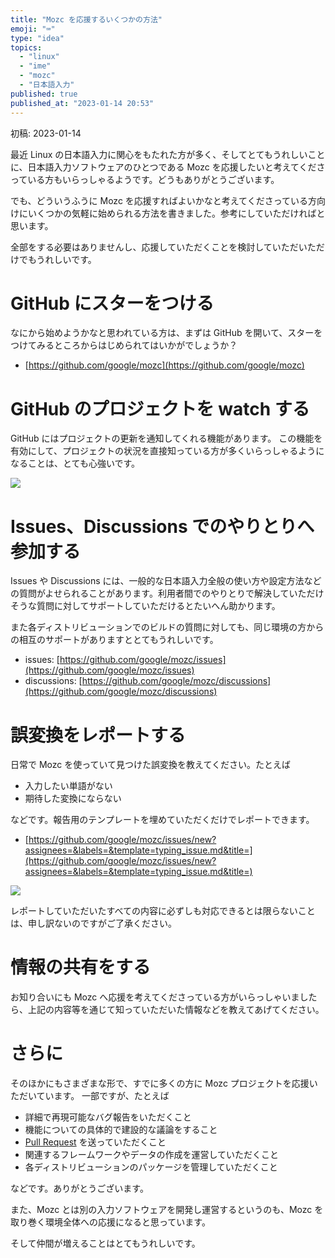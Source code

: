 ```yaml
---
title: "Mozc を応援するいくつかの方法"
emoji: "⌨️"
type: "idea"
topics:
  - "linux"
  - "ime"
  - "mozc"
  - "日本語入力"
published: true
published_at: "2023-01-14 20:53"
---
```


初稿: 2023-01-14

最近 Linux の日本語入力に関心をもたれた方が多く、そしてとてもうれしいことに、日本語入力ソフトウェアのひとつである Mozc を応援したいと考えてくださっている方もいらっしゃるようです。どうもありがとうございます。

でも、どういうふうに Mozc を応援すればよいかなと考えてくださっている方向けにいくつかの気軽に始められる方法を書きました。参考にしていただければと思います。

全部をする必要はありませんし、応援していただくことを検討していただいただけでもうれしいです。


# GitHub にスターをつける

なにから始めようかなと思われている方は、まずは GitHub を開いて、スターをつけてみるところからはじめられてはいかがでしょうか？



* [https://github.com/google/mozc](https://github.com/google/mozc) 


# GitHub のプロジェクトを watch する

GitHub にはプロジェクトの更新を通知してくれる機能があります。
この機能を有効にして、プロジェクトの状況を直接知っている方が多くいらっしゃるようになることは、とても心強いです。

![](https://storage.googleapis.com/zenn-user-upload/f5e89931fda9-20230114.png)



# Issues、Discussions でのやりとりへ参加する

Issues や Discussions には、一般的な日本語入力全般の使い方や設定方法などの質問がよせられることがあります。利用者間でのやりとりで解決していただけそうな質問に対してサポートしていただけるとたいへん助かります。

また各ディストリビューションでのビルドの質問に対しても、同じ環境の方からの相互のサポートがありますととてもうれしいです。

* issues: [https://github.com/google/mozc/issues](https://github.com/google/mozc/issues)
* discussions: [https://github.com/google/mozc/discussions](https://github.com/google/mozc/discussions)


# 誤変換をレポートする

日常で Mozc を使っていて見つけた誤変換を教えてください。たとえば

* 入力したい単語がない
* 期待した変換にならない

などです。報告用のテンプレートを埋めていただくだけでレポートできます。

* [https://github.com/google/mozc/issues/new?assignees=&labels=&template=typing_issue.md&title=](https://github.com/google/mozc/issues/new?assignees=&labels=&template=typing_issue.md&title=)

![](https://storage.googleapis.com/zenn-user-upload/8ae8f426bd34-20230114.png)

レポートしていただいたすべての内容に必ずしも対応できるとは限らないことは、申し訳ないのですがご了承ください。


# 情報の共有をする

お知り合いにも Mozc へ応援を考えてくださっている方がいらっしゃいましたら、上記の内容等を通じて知っていただいた情報などを教えてあげてください。


# さらに

そのほかにもさまざまな形で、すでに多くの方に Mozc プロジェクトを応援いただいています。
一部ですが、たとえば

* 詳細で再現可能なバグ報告をいただくこと
* 機能についての具体的で建設的な議論をすること
* [Pull Request](https://github.com/google/mozc/pulls?q=is%3Apr) を送っていただくこと
* 関連するフレームワークやデータの作成を運営していただくこと
* 各ディストリビューションのパッケージを管理していただくこと

などです。ありがとうございます。

また、Mozc とは別の入力ソフトウェアを開発し運営するというのも、Mozc を取り巻く環境全体への応援になると思っています。

そして仲間が増えることはとてもうれしいです。
